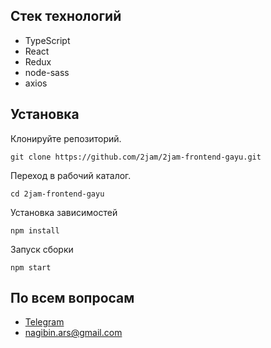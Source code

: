 ## Стек технологий

-	TypeScript
-   React
-   Redux
-   node-sass
-   axios

## Установка

Клонируйте репозиторий.

```
git clone https://github.com/2jam/2jam-frontend-gayu.git
```

Переход в рабочий каталог.

```
cd 2jam-frontend-gayu
```

Установка зависимостей

```
npm install
```

Запуск сборки

```
npm start
```

## По всем вопросам

-   [Telegram](https://t.me/nagibinarseniy)
-   nagibin.ars@gmail.com
